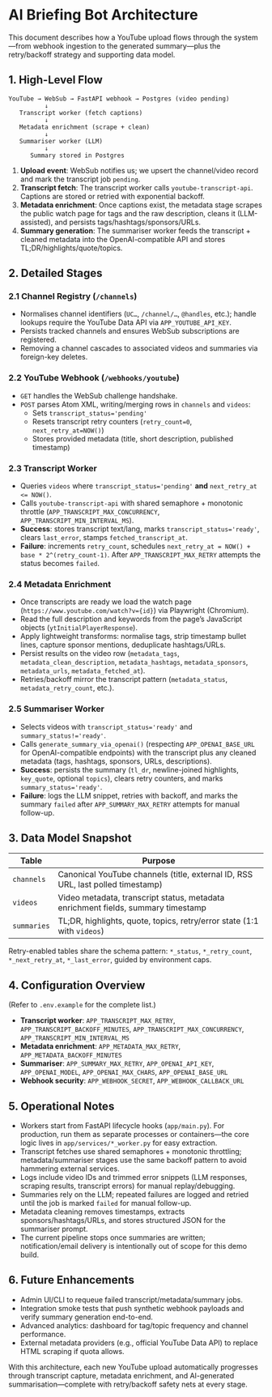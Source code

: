 # AI Briefing Bot Architecture

This document describes how a YouTube upload flows through the system—from webhook ingestion to the generated summary—plus the retry/backoff strategy and supporting data model.

## 1. High-Level Flow

```
YouTube → WebSub → FastAPI webhook → Postgres (video pending)
          ↓
   Transcript worker (fetch captions)
          ↓
   Metadata enrichment (scrape + clean)
          ↓
   Summariser worker (LLM)
          ↓
      Summary stored in Postgres
```

1. **Upload event**: WebSub notifies us; we upsert the channel/video record and mark the transcript job `pending`.
2. **Transcript fetch**: The transcript worker calls `youtube-transcript-api`. Captions are stored or retried with exponential backoff.
3. **Metadata enrichment**: Once captions exist, the metadata stage scrapes the public watch page for tags and the raw description, cleans it (LLM-assisted), and persists tags/hashtags/sponsors/URLs.
4. **Summary generation**: The summariser worker feeds the transcript + cleaned metadata into the OpenAI-compatible API and stores TL;DR/highlights/quote/topics.

## 2. Detailed Stages

### 2.1 Channel Registry (`/channels`)
- Normalises channel identifiers (`UC…`, `/channel/…`, `@handles`, etc.); handle lookups require the YouTube Data API via `APP_YOUTUBE_API_KEY`.
- Persists tracked channels and ensures WebSub subscriptions are registered.
- Removing a channel cascades to associated videos and summaries via foreign-key deletes.

### 2.2 YouTube Webhook (`/webhooks/youtube`)
- `GET` handles the WebSub challenge handshake.
- `POST` parses Atom XML, writing/merging rows in `channels` and `videos`:
  - Sets `transcript_status='pending'`
  - Resets transcript retry counters (`retry_count=0`, `next_retry_at=NOW()`)
  - Stores provided metadata (title, short description, published timestamp)

### 2.3 Transcript Worker
- Queries `videos` where `transcript_status='pending'` **and** `next_retry_at <= NOW()`.
- Calls `youtube-transcript-api` with shared semaphore + monotonic throttle (`APP_TRANSCRIPT_MAX_CONCURRENCY`, `APP_TRANSCRIPT_MIN_INTERVAL_MS`).
- **Success**: stores transcript text/lang, marks `transcript_status='ready'`, clears `last_error`, stamps `fetched_transcript_at`.
- **Failure**: increments `retry_count`, schedules `next_retry_at = NOW() + base * 2^(retry_count-1)`. After `APP_TRANSCRIPT_MAX_RETRY` attempts the status becomes `failed`.

### 2.4 Metadata Enrichment
- Once transcripts are ready we load the watch page (`https://www.youtube.com/watch?v={id}`) via Playwright (Chromium).
- Read the full description and keywords from the page’s JavaScript objects (`ytInitialPlayerResponse`).
- Apply lightweight transforms: normalise tags, strip timestamp bullet lines, capture sponsor mentions, deduplicate hashtags/URLs.
- Persist results on the video row (`metadata_tags`, `metadata_clean_description`, `metadata_hashtags`, `metadata_sponsors`, `metadata_urls`, `metadata_fetched_at`).
- Retries/backoff mirror the transcript pattern (`metadata_status`, `metadata_retry_count`, etc.).

### 2.5 Summariser Worker
- Selects videos with `transcript_status='ready'` and `summary_status!='ready'`.
- Calls `generate_summary_via_openai()` (respecting `APP_OPENAI_BASE_URL` for OpenAI-compatible endpoints) with the transcript plus any cleaned metadata (tags, hashtags, sponsors, URLs, descriptions).
- **Success**: persists the summary (`tl_dr`, newline-joined highlights, `key_quote`, optional `topics`), clears retry counters, and marks `summary_status='ready'`.
- **Failure**: logs the LLM snippet, retries with backoff, and marks the summary `failed` after `APP_SUMMARY_MAX_RETRY` attempts for manual follow-up.

## 3. Data Model Snapshot

| Table | Purpose |
|-------|---------|
| `channels` | Canonical YouTube channels (title, external ID, RSS URL, last polled timestamp) |
| `videos` | Video metadata, transcript status, metadata enrichment fields, summary timestamp |
| `summaries` | TL;DR, highlights, quote, topics, retry/error state (1:1 with `videos`) |

Retry-enabled tables share the schema pattern: `*_status`, `*_retry_count`, `*_next_retry_at`, `*_last_error`, guided by environment caps.

## 4. Configuration Overview

(Refer to `.env.example` for the complete list.)

- **Transcript worker**: `APP_TRANSCRIPT_MAX_RETRY`, `APP_TRANSCRIPT_BACKOFF_MINUTES`, `APP_TRANSCRIPT_MAX_CONCURRENCY`, `APP_TRANSCRIPT_MIN_INTERVAL_MS`
- **Metadata enrichment**: `APP_METADATA_MAX_RETRY`, `APP_METADATA_BACKOFF_MINUTES`
- **Summariser**: `APP_SUMMARY_MAX_RETRY`, `APP_OPENAI_API_KEY`, `APP_OPENAI_MODEL`, `APP_OPENAI_MAX_CHARS`, `APP_OPENAI_BASE_URL`
- **Webhook security**: `APP_WEBHOOK_SECRET`, `APP_WEBHOOK_CALLBACK_URL`

## 5. Operational Notes

- Workers start from FastAPI lifecycle hooks (`app/main.py`). For production, run them as separate processes or containers—the core logic lives in `app/services/*_worker.py` for easy extraction.
- Transcript fetches use shared semaphores + monotonic throttling; metadata/summariser stages use the same backoff pattern to avoid hammering external services.
- Logs include video IDs and trimmed error snippets (LLM responses, scraping results, transcript errors) for manual replay/debugging.
- Summaries rely on the LLM; repeated failures are logged and retried until the job is marked `failed` for manual follow-up.
- Metadata cleaning removes timestamps, extracts sponsors/hashtags/URLs, and stores structured JSON for the summariser prompt.
- The current pipeline stops once summaries are written; notification/email delivery is intentionally out of scope for this demo build.

## 6. Future Enhancements

- Admin UI/CLI to requeue failed transcript/metadata/summary jobs.
- Integration smoke tests that push synthetic webhook payloads and verify summary generation end-to-end.
- Advanced analytics: dashboard for tag/topic frequency and channel performance.
- External metadata providers (e.g., official YouTube Data API) to replace HTML scraping if quota allows.

With this architecture, each new YouTube upload automatically progresses through transcript capture, metadata enrichment, and AI-generated summarisation—complete with retry/backoff safety nets at every stage.

